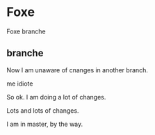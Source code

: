 # Foxe

Foxe branche 

## branche

Now I am unaware of cnanges in another branch.

me idiote

So ok. I am doing a lot of changes.

Lots and lots of changes.

I am in master, by the way.
